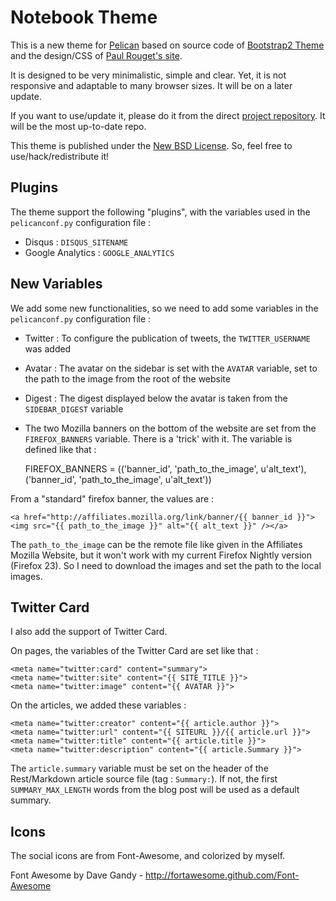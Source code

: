 # Notebook Theme

This is a new theme for [Pelican](http://blog.getpelican.com/ 'Pelican') based on source code of [Bootstrap2 Theme](https://github.com/quack1/pelican-themes/tree/master/bootstrap2 'Bootstrap2 Theme') and the design/CSS of [Paul Rouget's site](http://paulrouget.com/ 'Paul Rouget').

It is designed to be very minimalistic, simple and clear. Yet, it is not responsive and adaptable to many browser sizes. It will be on a later update.

If you want to use/update it, please do it from the direct [project repository](https://github.com/quack1/notebook). It will be the most up-to-date repo.

This theme is published under the [New BSD License](http://opensource.org/licenses/BSD-3-Clause). So, feel free to use/hack/redistribute it!

## Plugins

The theme support the following "plugins", with the variables used in the `pelicanconf.py` configuration file : 
	
- Disqus : `DISQUS_SITENAME` 
- Google Analytics : `GOOGLE_ANALYTICS`

## New Variables

We add some new functionalities, so we need to add some variables in the `pelicanconf.py` configuration file : 

- Twitter : To configure the publication of tweets, the `TWITTER_USERNAME` was added
- Avatar : The avatar on the sidebar is set with the `AVATAR` variable, set to the path to the image from the root of the website
- Digest : The digest displayed below the avatar is taken from the `SIDEBAR_DIGEST` variable
- The two Mozilla banners on the bottom of the website are set from the `FIREFOX_BANNERS` variable. There is a 'trick' with it. The variable is defined like that : 

	FIREFOX_BANNERS = (('banner_id', 'path_to_the_image', u'alt_text'),
					('banner_id', 'path_to_the_image', u'alt_text'))

From a "standard" firefox banner, the values are : 

	<a href="http://affiliates.mozilla.org/link/banner/{{ banner_id }}"><img src="{{ path_to_the_image }}" alt="{{ alt_text }}" /></a>

The `path_to_the_image` can be the remote file like given in the Affiliates Mozilla Website, but it won't work with my current Firefox Nightly version (Firefox 23). So I need to download the images and set the path to the local images.

## Twitter Card

I also add the support of Twitter Card.

On pages, the variables of the Twitter Card are set like that : 

	<meta name="twitter:card" content="summary">
	<meta name="twitter:site" content="{{ SITE_TITLE }}">
	<meta name="twitter:image" content="{{ AVATAR }}">

On the articles, we added these variables : 

	<meta name="twitter:creator" content="{{ article.author }}">
	<meta name="twitter:url" content="{{ SITEURL }}/{{ article.url }}">
	<meta name="twitter:title" content="{{ article.title }}">
	<meta name="twitter:description" content="{{ article.Summary }}">

The `article.summary` variable must be set on the header of the Rest/Markdown article source file (tag : `Summary:`). If not, the first `SUMMARY_MAX_LENGTH` words from the blog post will be used as a default summary.

## Icons

The social icons are from Font-Awesome, and colorized by myself.

Font Awesome by Dave Gandy - http://fortawesome.github.com/Font-Awesome
